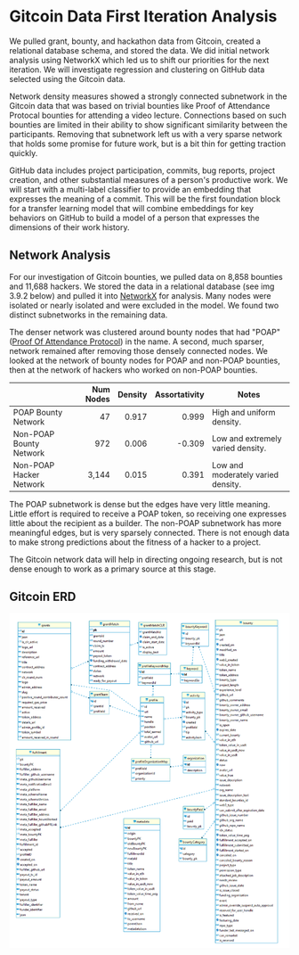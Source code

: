 # Gitcoin Data First Iteration Analysis

We pulled grant, bounty, and hackathon data from Gitcoin, created a relational database schema, and stored the data. We did initial network analysis using NetworkX which led us to shift our priorities for the next iteration. We will investigate regression and clustering on GitHub data selected using the Gitcoin data.

Network density measures showed a strongly connected subnetwork in the Gitcoin data that was based on trivial bounties like Proof of Attendance Protocal bounties for attending a video lecture. Connections based on such bounties are limited in their ability to show significant similarity between the participants. Removing that subnetwork left us with a very sparse network that holds some promise for future work, but is a bit thin for getting traction quickly.

GitHub data includes project participation, commits, bug reports, project creation, and other substantial measures of a person's productive work. We will start with a multi-label classifier to provide an embedding that expresses the meaning of a commit. This will be the first foundation block for a transfer learning model that will combine embeddings for key behaviors on GitHub to build a model of a person that expresses the dimensions of their work history.

## Network Analysis

For our investigation of Gitcoin bounties, we pulled data on 8,858 bounties and 11,688 hackers. We stored the data in a relational database (see img 3.9.2 below) and pulled it into [NetworkX](https://networkx.org/) for analysis. Many nodes were isolated or nearly isolated and were excluded in the model. We found two distinct subnetworks in the remaining data.

The denser network was clustered around bounty nodes that had "POAP" ([Proof Of Attendance Protocol](https://beincrypto.com/learn/poap-proof-of-attendance-protocol/)) in the name. A second, much sparser, network remained after removing those densely connected nodes. We looked at the network of bounty nodes for POAP and non-POAP bounties, then at the network of hackers who worked on non-POAP bounties.

| | **Num Nodes** | **Density** | **Assortativity** | **Notes** |
|------|------:|------:|------:|------|
| POAP Bounty Network | 47 | 0.917 | 0.999 | High and uniform density. |
| Non-POAP Bounty Network | 972 | 0.006 | -0.309 | Low and extremely varied density. |
| Non-POAP Hacker Network | 3,144 | 0.015 | 0.391 | Low and moderately varied density. |

The POAP subnetwork is dense but the edges have very little meaning. Little effort is required to receive a POAP token, so receiving one expresses little about the recipient as a builder. The non-POAP subnetwork has more meaningful edges, but is very sparsely connected. There is not enough data to make strong predictions about the fitness of a hacker to a project.

The Gitcoin network data will help in directing ongoing research, but is not dense enough to work as a primary source at this stage.

## Gitcoin ERD

![Gitcoin ERD](https://github.com/Deadman-DAO/Web3HackerNetwork/blob/main/doc/deadmandao-gitcoin-erd-0.0.4.png "Gitcoin ERD")
